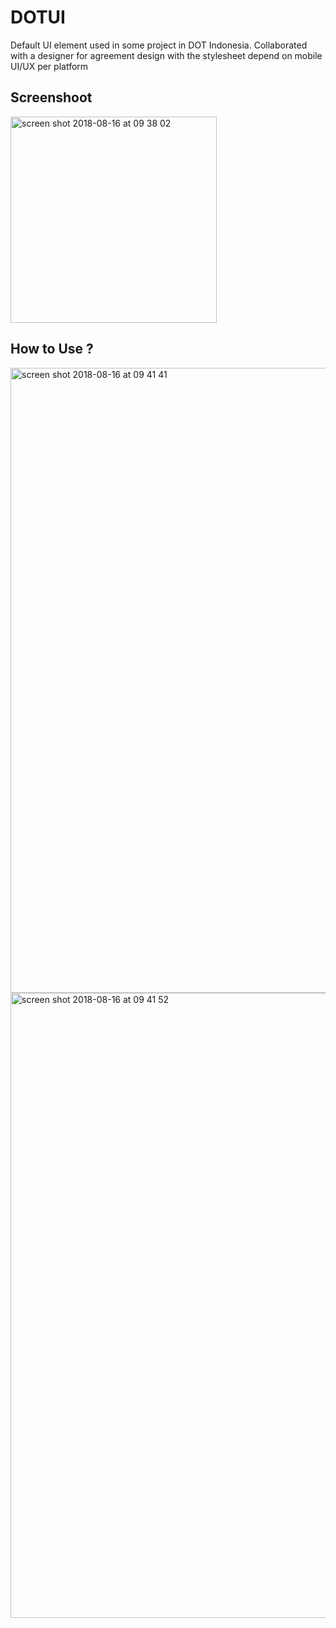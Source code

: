 # DOTUI
Default UI element used in some project in DOT Indonesia. Collaborated with a designer  for agreement design with the stylesheet depend on mobile UI/UX per platform


## Screenshoot

<img width="330" alt="screen shot 2018-08-16 at 09 38 02" src="https://user-images.githubusercontent.com/1490342/44184127-28d3a680-a138-11e8-9b2d-9c2f2f1efda1.png">

## How to Use ?

<img width="1000" alt="screen shot 2018-08-16 at 09 41 41" src="https://user-images.githubusercontent.com/1490342/44184250-a5ff1b80-a138-11e8-98bb-7dd79c79b758.png">

<img width="1000" alt="screen shot 2018-08-16 at 09 41 52" src="https://user-images.githubusercontent.com/1490342/44184272-be6f3600-a138-11e8-89eb-fc7a5c297725.png">
